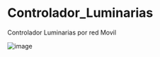 # Controlador_Luminarias
Controlador Luminarias por red Movil

![image](https://user-images.githubusercontent.com/68084473/146110072-adab1d70-a729-42d0-aa06-8acd624b460f.png)
